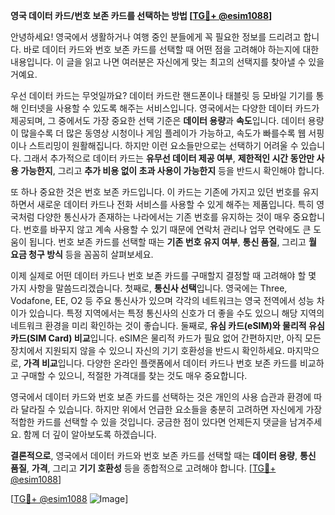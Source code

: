**영국 데이터 카드/번호 보존 카드를 선택하는 방법 [[TG💪+ @esim1088](https://t.me/s/esim1088)]**

안녕하세요! 영국에서 생활하거나 여행 중인 분들에게 꼭 필요한 정보를 드리려고 합니다. 바로 데이터 카드와 번호 보존 카드를 선택할 때 어떤 점을 고려해야 하는지에 대한 내용입니다. 이 글을 읽고 나면 여러분은 자신에게 맞는 최고의 선택지를 찾아낼 수 있을 거예요.

우선 데이터 카드는 무엇일까요? 데이터 카드란 핸드폰이나 태블릿 등 모바일 기기를 통해 인터넷을 사용할 수 있도록 해주는 서비스입니다. 영국에서는 다양한 데이터 카드가 제공되며, 그 중에서도 가장 중요한 선택 기준은 **데이터 용량**과 **속도**입니다. 데이터 용량이 많을수록 더 많은 동영상 시청이나 게임 플레이가 가능하고, 속도가 빠를수록 웹 서핑이나 스트리밍이 원활해집니다. 하지만 이런 요소들만으로는 선택하기 어려울 수 있습니다. 그래서 추가적으로 데이터 카드는 **유무선 데이터 제공 여부**, **제한적인 시간 동안만 사용 가능한지**, 그리고 **추가 비용 없이 초과 사용이 가능한지** 등을 반드시 확인해야 합니다.

또 하나 중요한 것은 번호 보존 카드입니다. 이 카드는 기존에 가지고 있던 번호를 유지하면서 새로운 데이터 카드나 전화 서비스를 사용할 수 있게 해주는 제품입니다. 특히 영국처럼 다양한 통신사가 존재하는 나라에서는 기존 번호를 유지하는 것이 매우 중요합니다. 번호를 바꾸지 않고 계속 사용할 수 있기 때문에 연락처 관리나 업무 연락에도 큰 도움이 됩니다. 번호 보존 카드를 선택할 때는 **기존 번호 유지 여부**, **통신 품질**, 그리고 **월 요금 청구 방식** 등을 꼼꼼히 살펴보세요.

이제 실제로 어떤 데이터 카드나 번호 보존 카드를 구매할지 결정할 때 고려해야 할 몇 가지 사항을 말씀드리겠습니다. 첫째로, **통신사 선택**입니다. 영국에는 Three, Vodafone, EE, O2 등 주요 통신사가 있으며 각각의 네트워크는 영국 전역에서 성능 차이가 있습니다. 특정 지역에서는 특정 통신사의 신호가 더 좋을 수도 있으니 해당 지역의 네트워크 환경을 미리 확인하는 것이 좋습니다. 둘째로, **유심 카드(eSIM)와 물리적 유심 카드(SIM Card) 비교**입니다. eSIM은 물리적 카드가 필요 없어 간편하지만, 아직 모든 장치에서 지원되지 않을 수 있으니 자신의 기기 호환성을 반드시 확인하세요. 마지막으로, **가격 비교**입니다. 다양한 온라인 플랫폼에서 데이터 카드나 번호 보존 카드를 비교하고 구매할 수 있으니, 적절한 가격대를 찾는 것도 매우 중요합니다.

영국에서 데이터 카드와 번호 보존 카드를 선택하는 것은 개인의 사용 습관과 환경에 따라 달라질 수 있습니다. 하지만 위에서 언급한 요소들을 충분히 고려하면 자신에게 가장 적합한 카드를 선택할 수 있을 것입니다. 궁금한 점이 있다면 언제든지 댓글을 남겨주세요. 함께 더 깊이 알아보도록 하겠습니다.

**결론적으로**, 영국에서 데이터 카드와 번호 보존 카드를 선택할 때는 **데이터 용량**, **통신 품질**, **가격**, 그리고 **기기 호환성** 등을 종합적으로 고려해야 합니다. [[TG💪+ @esim1088](https://t.me/s/esim1088)]

[[TG💪+ @esim1088](https://t.me/s/esim1088) ![Image](https://i.postimg.cc/Y0z9fWf4/image.png)]